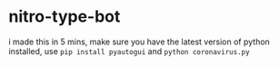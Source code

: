 # nitro-type-bot
i made this in 5 mins, make sure you have the latest version of python installed, use `pip install pyautogui` and `python coronavirus.py`
